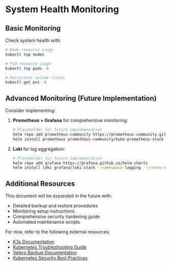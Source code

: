 # System Health Monitoring

## Basic Monitoring

Check system health with:

```bash
# Node resource usage
kubectl top nodes

# Pod resource usage
kubectl top pods -A

# Persistent volume claims
kubectl get pvc -A
```

## Advanced Monitoring (Future Implementation)

Consider implementing:

1. **Prometheus + Grafana** for comprehensive monitoring:
   ```bash
   # Placeholder for future implementation
   helm repo add prometheus-community https://prometheus-community.github.io/helm-charts
   helm install prometheus prometheus-community/kube-prometheus-stack --namespace monitoring --create-namespace
   ```

2. **Loki** for log aggregation:
   ```bash
   # Placeholder for future implementation
   helm repo add grafana https://grafana.github.io/helm-charts
   helm install loki grafana/loki-stack --namespace logging --create-namespace
   ```

## Additional Resources

This document will be expanded in the future with:

- Detailed backup and restore procedures
- Monitoring setup instructions
- Comprehensive security hardening guide
- Automated maintenance scripts

For now, refer to the following external resources:

- [K3s Documentation](https://docs.k3s.io/)
- [Kubernetes Troubleshooting Guide](https://kubernetes.io/docs/tasks/debug/)
- [Velero Backup Documentation](https://velero.io/docs/latest/)
- [Kubernetes Security Best Practices](https://kubernetes.io/docs/concepts/security/)
